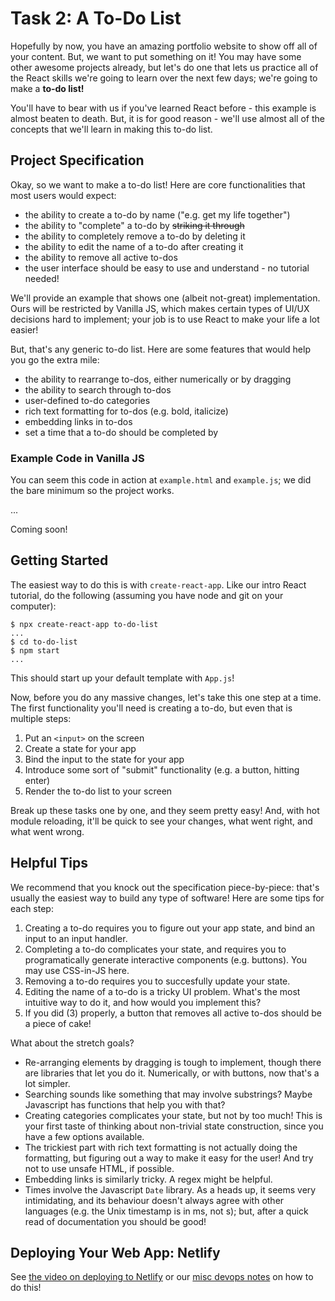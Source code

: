 # Task 2: A To-Do List

Hopefully by now, you have an amazing portfolio website to show off all of your content. But, we want to put something on it! You may have some other awesome projects already, but let's do one that lets us practice all of the React skills we're going to learn over the next few days; we're going to make a **to-do list!**

You'll have to bear with us if you've learned React before - this example is almost beaten to death. But, it is for good reason - we'll use almost all of the concepts that we'll learn in making this to-do list.

## Project Specification

Okay, so we want to make a to-do list! Here are core functionalities that most users would expect:

* the ability to create a to-do by name ("e.g. get my life together")
* the ability to "complete" a to-do by ~~striking it through~~
* the ability to completely remove a to-do by deleting it
* the ability to edit the name of a to-do after creating it
* the ability to remove all active to-dos
* the user interface should be easy to use and understand - no tutorial needed!

We'll provide an example that shows one (albeit not-great) implementation. Ours will be restricted by Vanilla JS, which makes certain types of UI/UX decisions hard to implement; your job is to use React to make your life a lot easier!

But, that's any generic to-do list. Here are some features that would help you go the extra mile:

* the ability to rearrange to-dos, either numerically or by dragging
* the ability to search through to-dos
* user-defined to-do categories
* rich text formatting for to-dos (e.g. bold, italicize)
* embedding links in to-dos
* set a time that a to-do should be completed by

### Example Code in Vanilla JS

You can seem this code in action at `example.html` and `example.js`; we did the bare minimum so the project works.

...

Coming soon!

## Getting Started

The easiest way to do this is with `create-react-app`. Like our intro React tutorial, do the following (assuming you have node and git on your computer):

```
$ npx create-react-app to-do-list
...
$ cd to-do-list
$ npm start
...
```

This should start up your default template with `App.js`!

Now, before you do any massive changes, let's take this one step at a time. The first functionality you'll need is creating a to-do, but even that is multiple steps:

1. Put an `<input>` on the screen
2. Create a state for your app
3. Bind the input to the state for your app
4. Introduce some sort of "submit" functionality (e.g. a button, hitting enter)
5. Render the to-do list to your screen

Break up these tasks one by one, and they seem pretty easy! And, with hot module reloading, it'll be quick to see your changes, what went right, and what went wrong.

## Helpful Tips

We recommend that you knock out the specification piece-by-piece: that's usually the easiest way to build any type of software! Here are some tips for each step:

1. Creating a to-do requires you to figure out your app state, and bind an input to an input handler.
2. Completing a to-do complicates your state, and requires you to programatically generate interactive components (e.g. buttons). You may use CSS-in-JS here.
3. Removing a to-do requires you to succesfully update your state.
4. Editing the name of a to-do is a tricky UI problem. What's the most intuitive way to do it, and how would you implement this?
5. If you did (3) properly, a button that removes all active to-dos should be a piece of cake!

What about the stretch goals?

* Re-arranging elements by dragging is tough to implement, though there are libraries that let you do it. Numerically, or with buttons, now that's a lot simpler.
* Searching sounds like something that may involve substrings? Maybe Javascript has functions that help you with that?
* Creating categories complicates your state, but not by too much! This is your first taste of thinking about non-trivial state construction, since you have a few options available.
* The trickiest part with rich text formatting is not actually doing the formatting, but figuring out a way to make it easy for the user! And try not to use unsafe HTML, if possible.
* Embedding links is similarly tricky. A regex might be helpful.
* Times involve the Javascript `Date` library. As a heads up, it seems very intimidating, and its behaviour doesn't always agree with other languages (e.g. the Unix timestamp is in ms, not s); but, after a quick read of documentation you should be good!

## Deploying Your Web App: Netlify

See [the video on deploying to Netlify](https://youtu.be/HH2c3YZZasg) or our [misc devops notes](https://github.com/uclaacm/learning-lab-crash-course-su20/tree/master/14-misc-devops) on how to do this!
